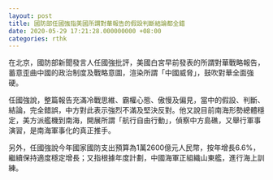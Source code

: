 ```yaml
---
layout: post
title: 國防部任國強指美國所謂對華報告的假設判斷結論都全錯
date: 2020-05-29 17:21:28.000000000 +08:00
categories: rthk
---
```


在北京，國防部新聞發言人任國強批評，美國白宮早前發表的所謂對華戰略報告，蓄意歪曲中國的政治制度及戰略意圖，渲染所謂「中國威脅」，鼓吹對華全面強硬。

任國強說，整篇報告充滿冷戰思維、霸權心態、傲慢及偏見，當中的假設、判斷、結論，完全錯誤，中方對此表示強烈不滿及堅決反對。他又說目前南海形勢總體穩定，美方派艦機到南海，開展所謂「航行自由行動」，偵察中方島礁，又舉行軍事演習，是南海軍事化的真正推手。

另外，任國強說今年國家國防支出預算為1萬2600億元人民幣，按年增長6.6%，繼續保持適度穩定增長；又指根據年度計劃，中國海軍正組織山東艦，進行海上訓練。
